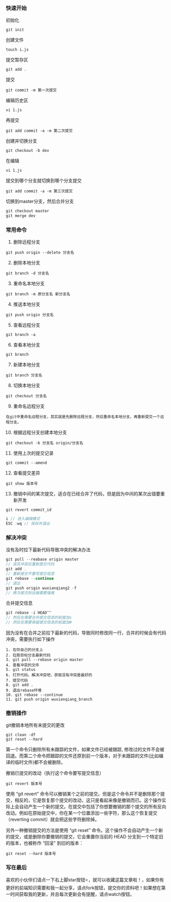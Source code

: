 ### 快速开始
初始化
```
git init
```
创建文件
```
touch i.js
```
提交暂存区
```
git add .
```
提交
```
git commit -m 第一次提交
```
编辑历史区
```
vi 1.js
```
再提交
```
git add commit -a -m 第二次提交
```
 创建并切换分支
```
git checkout -b dev
```
在编辑
```
vi 1.js
```
提交到哪个分支就切换到哪个分支提交
```
git add commit -a -m 第三次提交
```
切换到master分支，然后合并分支
```js
git checkout master
git merge dev
```

### 常用命令
1. 删除远程分支
```
git push origin --delete 分支名
```

2. 删除本地分支
```
git branch -d 分支名
```

3. 重命名本地分支
```
git branch -m 原分支名 新分支名
```

4. 推送本地分支
```
git push origin 分支名
```

5. 查看远程分支
```
git branch -a
```

6. 查看本地分支
```
git branch
```

7. 新建本地分支
```
git branch 分支名
```

8. 切换本地分支
```
git checkout 分支名
```

9. 重命名远程分支
```
在git中重命名远程分支，其实就是先删除远程分支，然后重命名本地分支，再重新提交一个远程分支。
```

10. 根据远程分支创建本地分支
```
git checkout -b 分支名 origin/分支名
```

11. 使用上次的提交记录
```
git commit --amend
```
12. 查看提交差异
```
git show 版本号
```
13. 撤销中间的某次提交，适合在已经合并了代码，但是因为中间的某次出错要重新开发
```
git revert commit_id
```

```js
i // 进入编辑模式
ESC :wq // 保存并退出
```

### 解决冲突
没有及时拉下最新代码导致冲突的解决办法
```js
git pull --reabase origin master
// 该完冲突后重新提交代码
git add .
// 重新提交不要写提交信息
git rebase --continue
// 退出
git push origin wuxianqiang2 -f
// 再次提交到远端需要强推
```

合并提交信息
```js
git rebase -i HEAD^^
// 然后在需要合并提交信息的前面加s
// 然后在需要保留提交信息的前面加#
```

因为没有在合并之前拉下最新的代码，导致同时修改同一行，合并的时候会有代码冲突，需要执行如下操作
```
1. 在你自己的分支上
2. 拉取目标分支最新代码
3. git pull --rebase origin master 
4. 查看冲突的文件
5. git status
6. 打开代码，解决冲突吧，获取没有冲突是最好的
7. 提交代码
8. git add .
9. 退出rebase环境
10. git rebase --continue
11. git push origin wuxianqiang_branch
```

### 撤销操作
git撤销本地所有未提交的更改
```
git clean -df
git reset --hard
```
第一个命令只删除所有未跟踪的文件，如果文件已经被跟踪, 修改过的文件不会被回退。而第二个命令把跟踪的文件还原到前一个版本，对于未跟踪的文件(比如编译的临时文件)都不会被删除。

撤销已提交的改动（执行这个命令要写提交信息）
```
git revert 版本号
```
使用 “git revert” 命令可以撤销某个之前的提交。但是这个命令并不是删除那个提交，相反的，它是恢复那个提交的改动，这只是看起来像是撤销而已。这个操作实际上会自动产生一个新的提交。在提交中包括了你想要撤销的那个提交的所有反向改动。例如在原始提交中，你在某一个位置添加一些字符，那么这个恢复提交（reverting commit）就会把这些字符删除掉。

另外一种撤销提交的方法是使用 “git reset” 命令。这个操作不会自动产生一个新的提交，或是删除你要撤销的提交，它会重置你当前的 HEAD 分支到一个特定旧的版本，也被称作 “回滚” 到旧的版本：
```
git reset --hard 版本号
```
### 写在最后

喜欢的小伙伴们请点一下右上脚star按钮:star:，就可以收藏这篇文章啦！，如果你有更好的前端知识需要和我一起分享，请点fork按钮，提交你的资料吧！如果想在第一时间获取我的更新，并且每次更新会有提醒，请点watch按钮。

